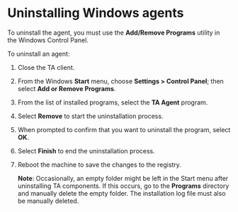 # Uninstalling Windows agents

To uninstall the agent, you must use the **Add/Remove Programs** utility in the Windows Control Panel.

To uninstall an agent:

1. Close the TA client.
2. From the Windows **Start** menu, choose **Settings > Control Panel**; then select **Add or Remove Programs**.
3. From the list of installed programs, select the **TA Agent** program.
4. Select **Remove** to start the uninstallation process.
5. When prompted to confirm that you want to uninstall the program, select **OK**. 
6. Select **Finish** to end the uninstallation process.
7. Reboot the machine to save the changes to the registry.

    **Note**: Occasionally, an empty folder might be left in the Start menu after uninstalling TA components. If this occurs, go to the **Programs** directory and manually delete the empty folder. The installation log file must also be manually deleted.

